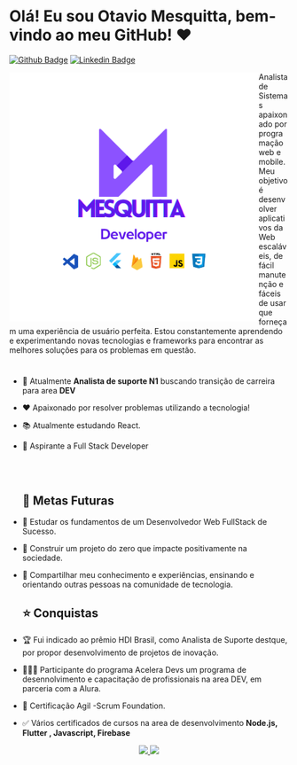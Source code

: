 # Olá!  Eu sou Otavio Mesquitta, bem-vindo ao meu GitHub! ❤️



  [![Github Badge](https://img.shields.io/badge/-Github-000?style=flat-square&logo=Github&logoColor=white&link=)]()
   [![Linkedin Badge](https://img.shields.io/badge/-LinkedIn-blue?style=flat-square&logo=Linkedin&logoColor=white&link=https://www.linkedin.com/in/mesquitta06)](https://www.linkedin.com/in/mesquitta06)


 <img src="https://github.com/mesquitta06/mesquitta06/blob/main/logomesquitta2.png" width=450 align = "left">
<div align = "left">
  Analista de Sistemas apaixonado por programação web e mobile. Meu objetivo é desenvolver aplicativos da Web escaláveis, de fácil manutenção e fáceis de usar que forneçam uma experiência de usuário perfeita. Estou constantemente aprendendo e experimentando novas tecnologias e frameworks para encontrar as melhores soluções para os problemas em questão.
</div>
<h1></h1>

- 🔭 Atualmente <strong>Analista de suporte N1</strong> buscando transição de carreira para area <strong>DEV</strong>
- ❤️ Apaixonado por resolver problemas utilizando a tecnologia!
- 📚 Atualmente estudando React.
- 👯 Aspirante a Full Stack Developer

  <br>
  <br>



   <h2> 🎯 Metas Futuras</h2>
- 🧠 Estudar os fundamentos de um Desenvolvedor Web FullStack de Sucesso.
- 🤖 Construir um projeto do zero que impacte positivamente na sociedade.
- 🌟 Compartilhar meu conhecimento e experiências, ensinando e orientando outras pessoas na comunidade de tecnologia.

  <h2>⭐ Conquistas</h2> 
- 🏆 Fui indicado ao prêmio HDI Brasil, como Analista de Suporte destque, por propor desenvolvimento de projetos de inovação.
- 👨🏽‍💻 Participante do programa Acelera Devs um programa de desennolvimento e capacitação de profissionais na area DEV, em parceria com a Alura.
- 📄 Certificação Agil -Scrum Foundation.
- ✅ Vários certificados de cursos na area de desenvolvimento <strong> Node.js, Flutter , Javascript, Firebase</strong>

<div align="center" style="display: inline_block">
  <a href="https://github.com/mesquitta06   ">
  <img height="180em"  src="https://github-readme-stats.vercel.app/api?username=mesquitta06&show_icons=true&theme=tokyonight&include_all_commits=true&count_private=true"/>
  <img height="200em" src="https://github-readme-stats.vercel.app/api/top-langs/?username=mesquitta06&layout=compact&langs_count=7&theme=tokyonight"/>
</div>
    


